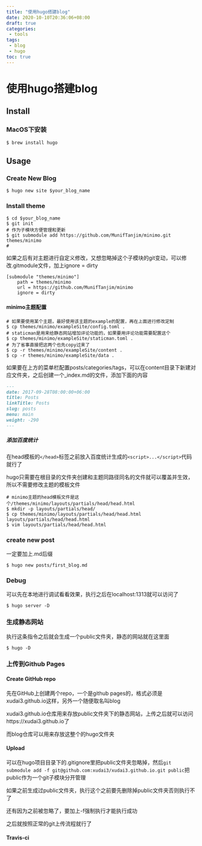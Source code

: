 ```yaml
---
title: "使用hugo搭建blog"
date: 2020-10-10T20:36:06+08:00
draft: true
categories:
 - tools
tags:
 - blog
 - hugo
toc: true
---
```


# 使用hugo搭建blog

## Install

### MacOS下安装

```shell
$ brew install hugo
```

## Usage

### Create New Blog

```shell
$ hugo new site $your_blog_name
```

### Install theme

```shell
$ cd $your_blog_name
$ git init
# 作为子模块方便管理和更新
$ git submodule add https://github.com/MunifTanjim/minimo.git themes/minimo
# 

```

如果之后有对主题进行自定义修改，又想忽略掉这个子模块的git变动，可以修改.gitmodule文件，加上ignore = dirty

```
[submodule "themes/minimo"]
    path = themes/minimo
    url = https://github.com/MunifTanjim/minimo
    ignore = dirty
```

#### minimo主题配置

```shell
# 如果要使用某个主题，最好使用该主题的example的配置，再在上面进行修改定制
$ cp themes/minimo/exampleSite/config.toml .
# staticman是用来给静态网站增加评论功能的，如果要用评论功能需要配置这个
$ cp themes/minimo/exampleSite/staticman.toml .
# 为了省事直接把这两个也先copy过来了
$ cp -r themes/minimo/exampleSite/content .
$ cp -r themes/minimo/exampleSite/data .
```

如果要在上方的菜单栏配置posts/categories/tags，可以在content目录下新建对应文件夹，之后创建一个_index.md的文件，添加下面的内容

```markdown
---
date: 2017-09-28T08:00:00+06:00
title: Posts 
linkTitle: Posts 
slug: posts
menu: main
weight: -290
---
```

##### 添加百度统计

在head模板的`</head>`标签之前放入百度统计生成的`<script>...</script>`代码就行了

hugo只需要在根目录的文件夹创建和主题同路径同名的文件就可以覆盖并生效，所以不需要修改主题的模板文件

```shell
# minimo主题的head模板文件是这个/themes/minimo/layouts/partials/head/head.html
$ mkdir -p layouts/partials/head/
$ cp themes/minimo/layouts/partials/head/head.html layouts/partials/head/head.html
$ vim layouts/partials/head/head.html
```

### create new post

一定要加上.md后缀
```shell
$ hugo new posts/first_blog.md
```

### Debug

可以先在本地进行调试看看效果，执行之后在localhost:1313就可以访问了

```shell
$ hugo server -D
```

### 生成静态网站

执行这条指令之后就会生成一个public文件夹，静态的网站就在这里面

```shell
$ hugo -D
```

### 上传到Github Pages

#### Create GitHub repo

先在GitHub上创建两个repo，一个是github pages的，格式必须是xudai3.github.io这样，另外一个随便取名叫blog

xudai3.github.io仓库用来存放public文件夹下的静态网站，上传之后就可以访问https://xudai3.github.io了

而blog仓库可以用来存放这整个的hugo文件夹

#### Upload

可以在hugo项目目录下的.gitignore里把public文件夹忽略掉，然后`git submodule add -f git@github.com:xudai3/xudai3.github.io.git public`把public作为一个git子模块分开管理

如果之前生成过public文件夹，执行这个之前要先删除掉public文件夹否则执行不了

还有因为之前被忽略了，要加上-f强制执行才能执行成功

之后就按照正常的git上传流程就行了

#### Travis-ci